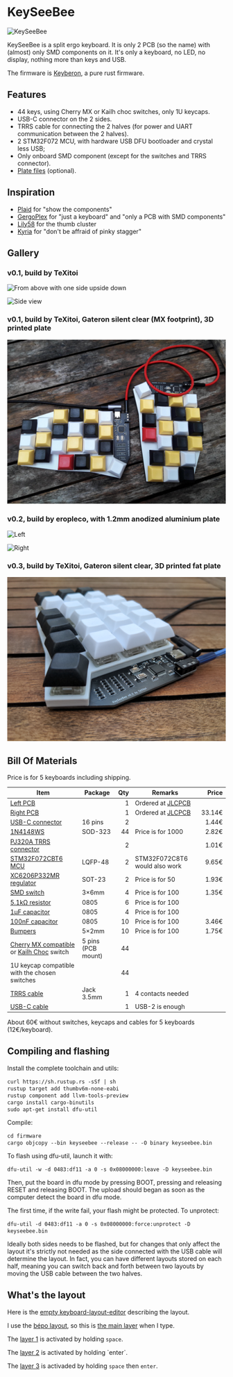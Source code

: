 # KeySeeBee

![KeySeeBee](images/keyseebee.jpg)

KeySeeBee is a split ergo keyboard. It is only 2 PCB (so the name)
with (almost) only SMD components on it. It's only a keyboard, no LED,
no display, nothing more than keys and USB.

The firmware is [Keyberon](https://github.com/TeXitoi/keyberon), a
pure rust firmware.

## Features

 * 44 keys, using Cherry MX or Kailh choc switches, only 1U keycaps.
 * USB-C connector on the 2 sides.
 * TRRS cable for connecting the 2 halves (for power and UART communication between the 2 halves).
 * 2 STM32F072 MCU, with hardware USB DFU bootloader and crystal less USB;
 * Only onboard SMD component (except for the switches and TRRS
   connector).
 * [Plate files](cad/) (optional).

## Inspiration

 * [Plaid](https://github.com/hsgw/plaid) for "show the components"
 * [GergoPlex](https://www.gboards.ca/product/gergoplex) for "just a keyboard" and "only a PCB with SMD components"
 * [Lily58](https://github.com/kata0510/Lily58) for the thumb cluster
 * [Kyria](https://blog.splitkb.com/blog/introducing-the-kyria) for
   "don't be affraid of pinky stagger"

## Gallery

### v0.1, build by TeXitoi

![From above with one side upside down](images/above-with-back.jpg)

![Side view](images/side-view.jpg)

### v0.1, build by TeXitoi, Gateron silent clear (MX footprint), 3D printed plate

![From above](images/mx-and-plate.jpg)

### v0.2, build by eropleco, with 1.2mm anodized aluminium plate

![Left](images/eropleco-left.jpg)

![Right](images/eropleco-right.jpg)

### v0.3, build by TeXitoi, Gateron silent clear, 3D printed fat plate

![Side view](images/fat-plate.jpg)

## Bill Of Materials

Price is for 5 keyboards including shipping.

|Item                                                                      |Package|Qty|Remarks                                |Price |
|--------------------------------------------------------------------------|-------|--:|---------------------------------------|-----:|
|[Left PCB](pcb/gerbers/)                                                  |       |  1|Ordered at [JLCPCB](https://jlcpcb.com)|      |
|[Right PCB](pcb/gerbers/)                                                 |       |  1|Ordered at [JLCPCB](https://jlcpcb.com)|33.14€|
|[USB-C connector](https://www.aliexpress.com/item/33056042016.html)       |16 pins|  2|                                       | 1.44€|
|[1N4148WS](https://www.aliexpress.com/item/32774043752.html)              |SOD-323| 44|Price is for 1000                      | 2.82€|
|[PJ320A TRRS connector](https://www.aliexpress.com/item/4000661212458.html)|      |  2|                                       | 1.01€|
|[STM32F072CBT6 MCU](https://www.aliexpress.com/item/1005002841528809.html)|LQFP-48|  2|STM32F072C8T6 would also work          | 9.65€|
|[XC6206P332MR regulator](https://www.aliexpress.com/item/33015891307.html)|SOT-23 |  2|Price is for 50                        | 1.93€|
|[SMD switch](https://www.aliexpress.com/item/32914876022.html)            | 3×6mm |  4|Price is for 100                       | 1.35€|
|[5.1kΩ resistor](https://www.aliexpress.com/item/32865947306.html)        | 0805  |  6|Price is for 100                       |      |
|[1µF capacitor](https://www.aliexpress.com/item/32964553793.html)         | 0805  |  4|Price is for 100                       |      |
|[100nF capacitor](https://www.aliexpress.com/item/32964553793.html)       | 0805  | 10|Price is for 100                       | 3.46€|
|[Bumpers](https://www.aliexpress.com/item/32289191938.html)               | 5×2mm | 10|Price is for 100                       | 1.75€|
|[Cherry MX compatible](https://www.aliexpress.com/item/32836368723.html) or [Kailh Choc](https://www.aliexpress.com/item/4000907409650.html) switch|5 pins (PCB mount)|44| | |
|1U keycap compatible with the chosen switches                             |       | 44|                                       |      |
|[TRRS cable](https://www.aliexpress.com/item/32809573546.html)         |Jack 3.5mm|  1|4 contacts needed                      |      |
|[USB-C cable](https://www.aliexpress.com/item/4000058245275.html)         |       |  1|USB-2 is enough                        |      |

About 60€ without switches, keycaps and cables for 5 keyboards
(12€/keyboard).

## Compiling and flashing

Install the complete toolchain and utils:

```shell
curl https://sh.rustup.rs -sSf | sh
rustup target add thumbv6m-none-eabi
rustup component add llvm-tools-preview
cargo install cargo-binutils
sudo apt-get install dfu-util
```

Compile:

```shell
cd firmware
cargo objcopy --bin keyseebee --release -- -O binary keyseebee.bin
```

To flash using dfu-util, launch it with:
```shell
dfu-util -w -d 0483:df11 -a 0 -s 0x08000000:leave -D keyseebee.bin
```
Then, put the board in dfu mode by pressing BOOT, pressing and releasing
RESET and releasing BOOT. The upload should began as soon as the
computer detect the board in dfu mode.

The first time, if the write fail, your flash might be protected. To
unprotect:

```shell
dfu-util -d 0483:df11 -a 0 -s 0x08000000:force:unprotect -D keyseebee.bin
```

Ideally both sides needs to be flashed, but for changes that only affect the layout it's strictly not needed as the side connected with the USB cable will determine the layout. In fact, you can have different layouts stored on each half, meaning you can switch back and forth between two layouts by moving the USB cable between the two halves.

## What's the layout

Here is the [empty keyboard-layout-editor](http://www.keyboard-layout-editor.com/##@_name=Keyseebee%3B&@_y:0.35&x:3&sm=cherry&a:7&f:4%3B&=&_x:9%3B&=%3B&@_y:-0.85&x:2%3B&=&_x:1%3B&=&_x:7%3B&=&_x:1%3B&=%3B&@_y:-0.875&x:5%3B&=&_x:5%3B&=%3B&@_y:-0.625&x:1%3B&=&_x:13%3B&=%3B&@_y:-0.8500000000000001%3B&=&_x:15&f:3%3B&=%3B&@_y:-0.8&x:3&f:4%3B&=&_x:9%3B&=%3B&@_y:-0.8500000000000001&x:2%3B&=&_x:1%3B&=&_x:7%3B&=&_x:1%3B&=%3B&@_y:-0.875&x:5%3B&=&_x:5%3B&=%3B&@_y:-0.625&x:1%3B&=&_x:13%3B&=%3B&@_y:-0.8500000000000001%3B&=&_x:15&f:3%3B&=%3B&@_y:-0.7999999999999998&x:3&f:4%3B&=&_x:9%3B&=%3B&@_y:-0.8500000000000001&x:2%3B&=&_x:1%3B&=&_x:7%3B&=&_x:1%3B&=%3B&@_y:-0.875&x:5%3B&=&_x:5%3B&=%3B&@_y:-0.625&x:1%3B&=&_x:13%3B&=%3B&@_y:-0.8500000000000001%3B&=&_x:15&f:3%3B&=%3B&@_y:-0.6499999999999999&x:2.5&f:4%3B&=&_x:10%3B&=%3B&@_rx:4&ry:8.175&y:-4.675&x:-0.5%3B&=%3B&@_y:-0.875&x:0.5%3B&=%3B&@_rx:13&y:-4.675&x:-0.5%3B&=%3B&@_y:-0.875&x:-1.5%3B&=%3B&@_r:30&rx:4&y:-4.825&x:-0.5&f:3%3B&=%3B&@_r:-30&rx:13&y:-4.825&x:-0.5%3B&=) describing the layout.

I use the [bépo layout](https://bepo.fr), so this is [the main layer](http://www.keyboard-layout-editor.com/##@_name=keyseebee%20B%C3%A9po%3B&@_y:0.35&x:3&sm=cherry&f:4%3B&=%0A%0A%0A%2F&%0A%0A%0AP&_x:9%3B&=%0A%0A%0A%C3%B0%0A%0A%0AD%3B&@_y:-0.8500000000000001&x:2&a:6%3B&=%C3%89&_x:1&a:4%3B&=%0A%0A%0A%C5%93%0A%0A%0AO&_x:7&a:6%3B&=V&_x:1%3B&=L%3B&@_y:-0.875&x:5%3B&=%C3%88&_x:5&a:4%3B&=!%0A%5E%3B&@_y:-0.625&x:1%3B&=%0A%0A%0A%7C%0A%0A%0AB&_x:13%3B&=%0A%0A%0A%C4%B3%0A%0A%0AJ%3B&@_y:-0.8500000000000001&a:6%3B&=Tab&_x:15&a:4&f:3%3B&=%0A%0A%0A%C9%99%0A%0A%0AZ%3B&@_y:-0.7999999999999998&x:3&a:6&f:4%3B&=I&_x:9&a:4%3B&=%0A%0A%0A%C3%9F%0A%0A%0AS%3B&@_y:-0.8500000000000001&x:2%3B&=%0A%0A%0A%C3%B9%0A%0A%0AU&_x:1%3B&=%0A%0A%0A%E2%82%AC%0A%0A%0AE&_x:7%3B&=%0A%0A%0A%C3%BE%0A%0A%0AT&_x:1%3B&=%0A%0A%0A%C2%AE%0A%0A%0AR%3B&@_y:-0.875&x:5%3B&=%2F%3B%0A,%0A%0A%E2%80%99&_x:5%3B&=%0A%0A%0A%C2%A9%0A%0A%0AC%3B&@_y:-0.625&x:1%3B&=%0A%0A%0A%C3%A6%0A%0A%0AA&_x:13&a:6%3B&=N%3B&@_y:-0.8500000000000001%3B&=W&_x:15&f:3%3B&=M%3B&@_y:-0.7999999999999998&x:3&a:4&f:4%3B&=%0A%0A%0A%7D%0A%0A%0AX&_x:9&a:6%3B&=G%3B&@_y:-0.8500000000000001&x:2&a:4%3B&=%0A%0A%0A%7D%0A%0A%0AY&_x:1%3B&=%2F:%0A.%0A%0A%E2%80%A6&_x:7&a:6%3B&=Q&_x:1%3B&=H%3B&@_y:-0.875&x:5&a:4%3B&=%0A%0A%0A~%0A%0A%0AK&_x:5%3B&=%3F%0A'%3B&@_y:-0.625&x:1%3B&=%0A%0A%0A%5C%0A%0A%0A%C3%80&_x:13%3B&=%0A%0A%0A%E2%80%A0%0A%0A%0AF%3B&@_y:-0.8500000000000001%3B&=%60%0A%25&_x:15&a:6&f:3%3B&=%C3%87%3B&@_y:-0.6500000000000004&x:2.5&f:4%3B&=GUI&_x:10&a:7%3B&=%3B&@_rx:4&ry:8.175&y:-4.675000000000001&x:-0.5&a:6%3B&=Alt%3B&@_y:-0.875&x:0.5&a:0%3B&=nbsp%0A%E2%90%A3%0A%0A%2F_%0Alayer%201%3B&@_rx:13&y:-4.675000000000001&x:-0.5&a:6%3B&=AltGr%3B&@_y:-0.875&x:-1.5&a:7%3B&=Layer%202%3B&@_r:30&rx:4&y:-4.825000000000001&x:-0.5&a:6&f:3%3B&=Ctrl%3B&@_r:-30&rx:13&y:-4.825000000000001&x:-0.5%3B&=%E2%87%A7) when I type.

The [layer 1](http://www.keyboard-layout-editor.com/##@_name=Keyseebee%20layer%201%3B&@_y:0.35&x:3&sm=cherry&a:7&f:4%3B&=Print%20Scr.&_x:9%3B&=Del.%3B&@_y:-0.85&x:2%3B&=Scroll%20Lock&_x:1%3B&=&_x:7%3B&=%E2%8C%AB&_x:1%3B&=%3B&@_y:-0.875&x:5%3B&=&_x:5%3B&=%3B&@_y:-0.625&x:1%3B&=Break&_x:13%3B&=%3B&@_y:-0.8500000000000001%3B&=&_x:15&f:3%3B&=%3B&@_y:-0.8&x:3&f:4%3B&=Insert%0A%0A%0A%0ACtrl&_x:9%3B&=%E2%96%BC%3B&@_y:-0.8500000000000001&x:2%3B&=Alt&_x:1%3B&=Esc.%0A%0A%0A%0A%E2%87%A7&_x:7%3B&=%E2%97%84&_x:1%3B&=%E2%96%B2%3B&@_y:-0.875&x:5%3B&=&_x:5%3B&=Caps%20Lock%3B&@_y:-0.625&x:1%3B&=GUI&_x:13%3B&=%E2%96%BA%3B&@_y:-0.8500000000000001%3B&=&_x:15&f:3%3B&=%3B&@_y:-0.7999999999999998&x:3&f:4%3B&=Copy&_x:9%3B&=%E2%87%9F%3B&@_y:-0.8500000000000001&x:2%3B&=Cut&_x:1%3B&=Paste&_x:7%3B&=%E2%87%B1&_x:1%3B&=%E2%87%9E%3B&@_y:-0.875&x:5%3B&=&_x:5%3B&=%E2%8F%8E%3B&@_y:-0.625&x:1%3B&=Undo&_x:13%3B&=%E2%87%B2%3B&@_y:-0.8500000000000001%3B&=&_x:15&f:3%3B&=%3B&@_y:-0.6499999999999999&x:2.5&f:4%3B&=&_x:10%3B&=%3B&@_rx:4&ry:8.175&y:-4.675&x:-0.5%3B&=%3B&@_y:-0.875&x:0.5&g:true%3B&=%3B&@_rx:13&y:-4.675&x:-0.5&g:false%3B&=%3B&@_y:-0.875&x:-1.5%3B&=Layer%203%3B&@_r:30&rx:4&y:-4.825&x:-0.5&f:3%3B&=%3B&@_r:-30&rx:13&y:-4.825&x:-0.5&f:4%3B&=) is activated by holding `space`.

The [layer 2](http://www.keyboard-layout-editor.com/##@_name=keyseebee%20layer%202%3B&@_y:0.35&x:3&sm=cherry&a:7&f:4%3B&=3&_x:9%3B&=8%3B&@_y:-0.85&x:2%3B&=2&_x:1%3B&=4&_x:7%3B&=7&_x:1%3B&=9%3B&@_y:-0.875&x:5%3B&=5&_x:5%3B&=6%3B&@_y:-0.625&x:1%3B&=1&_x:13%3B&=0%3B&@_y:-0.8500000000000001%3B&=%23&_x:15&f:3%3B&=%C2%B0%3B&@_y:-0.8&x:3&f:4%3B&=%C2%BB&_x:9%3B&=-%3B&@_y:-0.8500000000000001&x:2%3B&=%C2%AB&_x:1%3B&=(&_x:7%3B&=+&_x:1%3B&=%2F%2F%3B&@_y:-0.875&x:5%3B&=)&_x:5%3B&=%2F@%3B&@_y:-0.625&x:1%3B&=%22&_x:13%3B&=*%3B&@_y:-0.8500000000000001%3B&=$&_x:15&f:3%3B&=%2F=%3B&@_y:-0.7999999999999998&x:3&f:4%3B&=%3E&_x:9%3B&=%E2%88%92%3B&@_y:-0.8500000000000001&x:2%3B&=%3C&_x:1%3B&=%5B&_x:7%3B&=%C2%B1&_x:1%3B&=%C3%B7%3B&@_y:-0.875&x:5%3B&=%5D&_x:5%3B&=%5E%3B&@_y:-0.625&x:1%3B&=%E2%80%94&_x:13%3B&=%C3%97%3B&@_y:-0.8500000000000001%3B&=%E2%80%93&_x:15&f:3%3B&=%E2%89%A0%3B&@_y:-0.6499999999999999&x:2.5&f:4%3B&=&_x:10%3B&=%3B&@_rx:4&ry:8.175&y:-4.675&x:-0.5%3B&=%3B&@_y:-0.875&x:0.5&a:5%3B&=%0ASpace%0A%0A%0A%0A%0ACtrl+%3B&@_rx:13&y:-4.675&x:-0.5&a:7%3B&=%3B&@_y:-0.875&x:-1.5&g:true%3B&=%3B&@_r:30&rx:4&y:-4.825&x:-0.5&g:false&f:3%3B&=%3B&@_r:-30&rx:13&y:-4.825&x:-0.5%3B&=) is activated by holding `enter`.

The [layer 3](http://www.keyboard-layout-editor.com/##@_name=Keyseebee%20layer%201%3B&@_y:0.35&x:3&sm=cherry&a:7&f:4%3B&=F4&_x:9%3B&=F9%3B&@_y:-0.85&x:2%3B&=F3&_x:1%3B&=F5&_x:7%3B&=F8&_x:1%3B&=F10%3B&@_y:-0.875&x:5%3B&=F6&_x:5%3B&=F7%3B&@_y:-0.625&x:1%3B&=F2&_x:13%3B&=F11%3B&@_y:-0.8500000000000001%3B&=F1&_x:15%3B&=F12%3B&@_y:-0.8&x:3%3B&=Ctrl&_x:9%3B&=Ctrl%3B&@_y:-0.8500000000000001&x:2%3B&=Alt&_x:1%3B&=%E2%87%A7&_x:7%3B&=%E2%87%A7&_x:1%3B&=Alt%3B&@_y:-0.875&x:5%3B&=&_x:5%3B&=%3B&@_y:-0.625&x:1%3B&=GUI&_x:13%3B&=GUI%3B&@_y:-0.8500000000000001%3B&=&_x:15&f:3%3B&=%3B&@_y:-0.7999999999999998&x:3&f:4%3B&=&_x:9%3B&=%3B&@_y:-0.8500000000000001&x:2%3B&=&_x:1%3B&=&_x:7%3B&=&_x:1%3B&=%3B&@_y:-0.875&x:5%3B&=&_x:5%3B&=%3B&@_y:-0.625&x:1%3B&=&_x:13%3B&=%3B&@_y:-0.8500000000000001%3B&=&_x:15&f:3%3B&=%3B&@_y:-0.6499999999999999&x:2.5&f:4%3B&=&_x:10%3B&=%3B&@_rx:4&ry:8.175&y:-4.675&x:-0.5%3B&=%3B&@_y:-0.875&x:0.5&g:true%3B&=%3B&@_rx:13&y:-4.675&x:-0.5&g:false%3B&=%3B&@_y:-0.875&x:-1.5&g:true%3B&=%3B&@_r:30&rx:4&y:-4.825&x:-0.5&g:false&f:3%3B&=%3B&@_r:-30&rx:13&y:-4.825&x:-0.5%3B&=) is activaded by holding `space` then `enter`.
